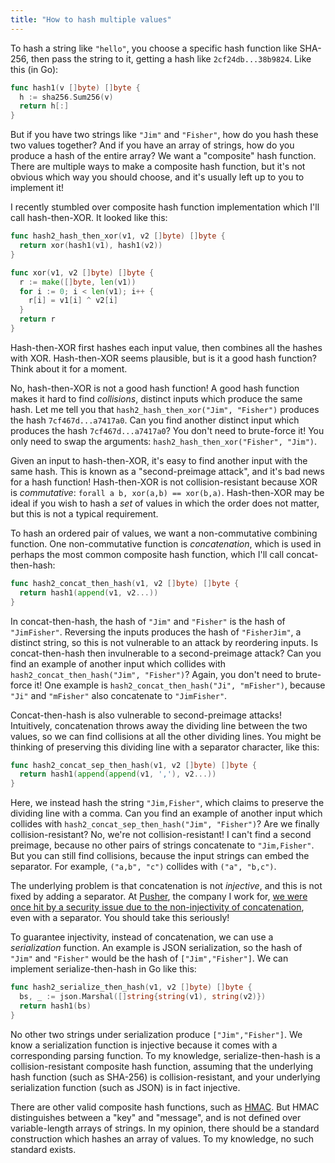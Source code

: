 ```yaml
---
title: "How to hash multiple values"
---
```


To hash a string like `"hello"`,
you choose a specific hash function like SHA-256,
then pass the string to it,
getting a hash like `2cf24db...38b9824`.
Like this (in Go):

```go
func hash1(v []byte) []byte {
  h := sha256.Sum256(v)
  return h[:]
}
```

But if you have two strings like `"Jim"` and `"Fisher"`,
how do you hash these two values together?
And if you have an array of strings,
how do you produce a hash of the entire array?
We want a "composite" hash function.
There are multiple ways to make a composite hash function,
but it's not obvious which way you should choose,
and it's usually left up to you to implement it!

I recently stumbled over composite hash function implementation
which I'll call hash-then-XOR.
It looked like this:

```go
func hash2_hash_then_xor(v1, v2 []byte) []byte {
  return xor(hash1(v1), hash1(v2))
}

func xor(v1, v2 []byte) []byte {
  r := make([]byte, len(v1))
  for i := 0; i < len(v1); i++ {
    r[i] = v1[i] ^ v2[i]
  }
  return r
}
```

Hash-then-XOR first hashes each input value,
then combines all the hashes with XOR.
Hash-then-XOR seems plausible,
but is it a good hash function?
Think about it for a moment.

No, hash-then-XOR is not a good hash function!
A good hash function makes it hard to find _collisions_,
distinct inputs which produce the same hash.
Let me tell you that `hash2_hash_then_xor("Jim", "Fisher")`
produces the hash `7cf467d...a7417a0`.
Can you find another distinct input which produces the hash `7cf467d...a7417a0`?
<span class="answer">You don't need to brute-force it!
You only need to swap the arguments: `hash2_hash_then_xor("Fisher", "Jim")`.</span>

Given an input to hash-then-XOR,
it's easy to find another input with the same hash.
This is known as a "second-preimage attack",
and it's bad news for a hash function!
Hash-then-XOR is not collision-resistant because
XOR is _commutative_: `forall a b, xor(a,b) == xor(b,a)`.
Hash-then-XOR may be ideal if you wish to hash a _set_ of values
in which the order does not matter,
but this is not a typical requirement.

To hash an ordered pair of values,
we want a non-commutative combining function.
One non-commutative function is _concatenation_,
which is used in perhaps the most common composite hash function,
which I'll call concat-then-hash:

```go
func hash2_concat_then_hash(v1, v2 []byte) []byte {
  return hash1(append(v1, v2...))
}
```

In concat-then-hash,
the hash of `"Jim"` and `"Fisher"`
is the hash of `"JimFisher"`.
Reversing the inputs produces the hash of `"FisherJim"`,
a distinct string,
so this is not vulnerable to an attack by reordering inputs.
Is concat-then-hash then invulnerable to a second-preimage attack?
Can you find an example of another input which collides with
`hash2_concat_then_hash("Jim", "Fisher")`?
<span class="answer">
Again, you don't need to brute-force it!
One example is `hash2_concat_then_hash("Ji", "mFisher")`,
because `"Ji"` and `"mFisher"` also concatenate to `"JimFisher"`.
</span>

Concat-then-hash is also vulnerable to second-preimage attacks!
Intuitively, concatenation throws away the dividing line between the two values,
so we can find collisions at all the other dividing lines.
You might be thinking of preserving this dividing line with a separator character,
like this:

```go
func hash2_concat_sep_then_hash(v1, v2 []byte) []byte {
  return hash1(append(append(v1, ','), v2...))
}
```

Here, we instead hash the string `"Jim,Fisher"`,
which claims to preserve the dividing line with a comma.
Can you find an example of another input which collides with
`hash2_concat_sep_then_hash("Jim", "Fisher")`?
Are we finally collision-resistant?
<span class="answer">
No, we're not collision-resistant!
I can't find a second preimage,
because no other pairs of strings concatenate to `"Jim,Fisher"`.
But you can still find collisions,
because the input strings can embed the separator.
For example, `("a,b", "c")` collides with `("a", "b,c")`.
</span>

The underlying problem is that concatenation is not _injective_,
and this is not fixed by adding a separator.
At [Pusher](https://pusher.com),
the company I work for,
[we were once hit by a security issue due to the non-injectivity of concatenation](https://sakurity.com/blog/2015/05/08/pusher.html),
even with a separator.
You should take this seriously!

To guarantee injectivity,
instead of concatenation,
we can use a _serialization_ function.
An example is JSON serialization,
so the hash of `"Jim"` and `"Fisher"`
would be the hash of `["Jim","Fisher"]`.
We can implement serialize-then-hash in Go like this:

```go
func hash2_serialize_then_hash(v1, v2 []byte) []byte {
  bs, _ := json.Marshal([]string{string(v1), string(v2)})
  return hash1(bs)
}
```

No other two strings under serialization produce `["Jim","Fisher"]`.
We know a serialization function is injective because
it comes with a corresponding parsing function.
To my knowledge, serialize-then-hash is a collision-resistant composite hash function,
assuming that the underlying hash function (such as SHA-256) is collision-resistant,
and your underlying serialization function (such as JSON) is in fact injective.

There are other valid composite hash functions,
such as [HMAC](https://en.wikipedia.org/wiki/Hash-based_message_authentication_code).
But HMAC distinguishes between a "key" and "message",
and is not defined over variable-length arrays of strings.
In my opinion,
there should be a standard construction
which hashes an array of values.
To my knowledge, no such standard exists.
